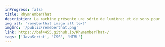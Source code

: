 ```yaml
---
inProgress: false
title: Rhym'emberThat
description: La machine présente une série de lumières et de sons pour que le joueur les reproduise. Elle commence avec une et à chaque fois que le joueur reproduit avec succès la séquence, elle augmente d'un. Si vous faites une erreur, vous perdez !
img_alt: 'remeberthat image alt text'
imgSrc: '/public/remeberthat.png'
link: https://bef4455.github.io/RhymemberThat-/
tags: ['JavaScript', 'CSS', 'HTML']
---
```

